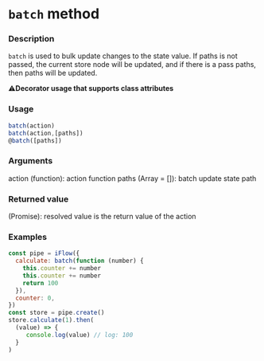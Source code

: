 # `batch` method

### Description
`batch` is used to bulk update changes to the state value. If paths is not passed, the current store node will be updated, and if there is a pass paths, then paths will be updated.
 
⚠️**Decorator usage that supports class attributes**

### Usage
```javascript
batch(action)
batch(action,[paths])
@batch([paths])
```

### Arguments
action (function): action function
paths (Array = []): batch update state path

### Returned value
(Promise): resolved value is the return value of the action

### Examples
```javascript
const pipe = iFlow({
  calculate: batch(function (number) {
    this.counter += number
    this.counter += number
    return 100
  }),
  counter: 0,
})
const store = pipe.create()
store.calculate(1).then(
  (value) => {
     console.log(value) // log: 100 
  }
)
```
